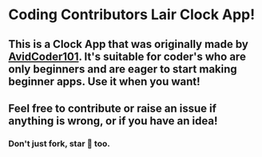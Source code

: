# Coding Contributors Lair Clock App!

## This is a Clock App that was originally made by [AvidCoder101](https://github.com/AvidCoder101). It's suitable for coder's who are only beginners and are eager to start making beginner apps. Use it when you want!

## Feel free to contribute or raise an issue if anything is wrong, or if you have an idea!

### Don't just fork, star 🌟 too.
